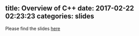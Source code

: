 title: Overview of C++
date: 2017-02-22 02:23:23
categories: slides
---
Please find the slides [here](../../../../slides/01_overview.html)

